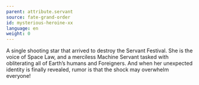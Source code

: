 ```yaml
---
parent: attribute.servant
source: fate-grand-order
id: mysterious-heroine-xx
language: en
weight: 0
---
```


A single shooting star that arrived to destroy the Servant Festival.
She is the voice of Space Law, and a merciless Machine Servant tasked with obliterating all of Earth’s humans and Foreigners.
And when her unexpected identity is finally revealed, rumor is that the shock may overwhelm everyone!

